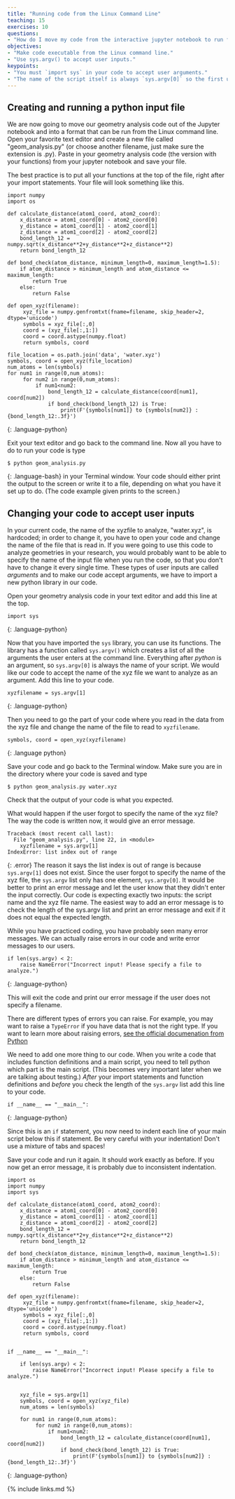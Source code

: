 ```yaml
---
title: "Running code from the Linux Command Line"
teaching: 15
exercises: 10
questions:
- "How do I move my code from the interactive jupyter notebook to run from the Linux command line?"
objectives:
- "Make code executable from the Linux command line."
- "Use sys.argv() to accept user inputs."
keypoints:
- "You must `import sys` in your code to accept user arguments."
- "The name of the script itself is always `sys.argv[0]` so the first user input is normally `sys.argv[1]`."
---
```

## Creating and running a python input file

We are now going to move our geometry analysis code out of the Jupyter notebook and into a format that can be run from the Linux command line.  Open your favorite text editor and create a new file called "geom_analysis.py" (or choose another filename, just make sure the extension is .py).  Paste in your geometry analysis code (the version with your functions) from your jupyter notebook and save your file.

The best practice is to put all your functions at the top of the file, right after your import statements.  Your file will look something like this.
```
import numpy
import os

def calculate_distance(atom1_coord, atom2_coord):
    x_distance = atom1_coord[0] - atom2_coord[0]
    y_distance = atom1_coord[1] - atom2_coord[1]
    z_distance = atom1_coord[2] - atom2_coord[2]
    bond_length_12 = numpy.sqrt(x_distance**2+y_distance**2+z_distance**2)
    return bond_length_12

def bond_check(atom_distance, minimum_length=0, maximum_length=1.5):
    if atom_distance > minimum_length and atom_distance <= maximum_length:
        return True
    else:
        return False

def open_xyz(filename):
     xyz_file = numpy.genfromtxt(fname=filename, skip_header=2, dtype='unicode')
     symbols = xyz_file[:,0]
     coord = (xyz_file[:,1:])
     coord = coord.astype(numpy.float)
     return symbols, coord

file_location = os.path.join('data', 'water.xyz')
symbols, coord = open_xyz(file_location)
num_atoms = len(symbols)
for num1 in range(0,num_atoms):
     for num2 in range(0,num_atoms):
         if num1<num2:
             bond_length_12 = calculate_distance(coord[num1], coord[num2])
             if bond_check(bond_length_12) is True:
                 print(F'{symbols[num1]} to {symbols[num2]} : {bond_length_12:.3f}')
```
{: .language-python}

Exit your text editor and go back to the command line.  Now all you have to do to run your code is type

```
$ python geom_analysis.py
```
{: .language-bash}
in your Terminal window.  Your code should either print the output to the screen or write it to a file, depending on what you have it set up to do.  (The code example given prints to the screen.)

## Changing your code to accept user inputs
In your current code, the name of the xyzfile to analyze, "water.xyz", is hardcoded; in order to change it, you have to open your code and change the name of the file that is read in.  If you were going to use this code to analyze geometries in your research, you would probably want to be able to specify the name of the input file when you run the code, so that you don't have to change it every single time.  These types of user inputs are called *arguments* and to make our code accept arguments, we have to import a new python library in our code.  

Open your geometry analysis code in your text editor and add this line at the top.

~~~
import sys
~~~
{: .language-python}

Now that you have imported the `sys` library, you can use its functions.  The library has a function called `sys.argv()` which creates a list of all the arguments the user enters at the command line.  Everything after *python* is an argument, so `sys.argv[0]` is always the name of your script.  We would like our code to accept the name of the xyz file we want to analyze as an argument.  Add this line to your code.
```
xyzfilename = sys.argv[1]
```
{: .language-python}

Then you need to go the part of your code where you read in the data from the xyz file and change the name of the file to read to `xyzfilename`.  
```
symbols, coord = open_xyz(xyzfilename)
```
{: .language python}

Save your code and go back to the Terminal window.  Make sure you are in the directory where your code is saved and type
```
$ python geom_analysis.py water.xyz
```
Check that the output of your code is what you expected.

What would happen if the user forgot to specify the name of the xyz file?  The way the code is written now, it would give an error message.
```
Traceback (most recent call last):
  File "geom_analysis.py", line 22, in <module>
    xyzfilename = sys.argv[1]
IndexError: list index out of range
```
{: .error}
The reason it says the list index is out of range is because `sys.argv[1]` does not exist.  Since the user forgot to specify the name of the xyz file, the `sys.argv` list only has one element, `sys.argv[0]`.  It would be better to print an error message and let the user know that they didn't enter the input correctly.  Our code is expecting exactly two inputs: the script name and the xyz file name. The easiest way to add an error message is to check the length of the sys.argv list and print an error message and exit if it does not equal the expected length.

While you have practiced coding, you have probably seen many error messages. We can actually raise errors in our code and write error messages to our users.
```
if len(sys.argv) < 2:
    raise NameError("Incorrect input! Please specify a file to analyze.")
```
{: .language-python}

This will exit the code and print our error message if the user does not specify a filename.

There are different types of errors you can raise. For example, you may want to raise a `TypeError` if you have data that is not the right type. If you want to learn more about raising errors,  [see the official documenation from Python](https://docs.python.org/3/tutorial/errors.html)

We need to add one more thing to our code.  When you write a code that includes function definitions and a main script, you need to tell python which part is the main script. (This becomes very important later when we are talking about testing.) *After* your import statements and function definitions and  *before* you check the length of the `sys.argv` list add this line to your code.
```
if __name__ == "__main__":
```
{: .language-python}

Since this is an `if` statement, you now need to indent each line of your main script below this if statement.  Be very careful with your indentation! Don't use a mixture of tabs and spaces!   

Save your code and run it again.  It should work exactly as before.  If you now get an error message, it is probably due to inconsistent indentation.  

```
import os
import numpy
import sys

def calculate_distance(atom1_coord, atom2_coord):
    x_distance = atom1_coord[0] - atom2_coord[0]
    y_distance = atom1_coord[1] - atom2_coord[1]
    z_distance = atom1_coord[2] - atom2_coord[2]
    bond_length_12 = numpy.sqrt(x_distance**2+y_distance**2+z_distance**2)
    return bond_length_12

def bond_check(atom_distance, minimum_length=0, maximum_length=1.5):
    if atom_distance > minimum_length and atom_distance <= maximum_length:
        return True
    else:
        return False

def open_xyz(filename):
     xyz_file = numpy.genfromtxt(fname=filename, skip_header=2, dtype='unicode')
     symbols = xyz_file[:,0]
     coord = (xyz_file[:,1:])
     coord = coord.astype(numpy.float)
     return symbols, coord


if __name__ == "__main__":

    if len(sys.argv) < 2:
        raise NameError("Incorrect input! Please specify a file to analyze.")


    xyz_file = sys.argv[1]
    symbols, coord = open_xyz(xyz_file)
    num_atoms = len(symbols)

    for num1 in range(0,num_atoms):
         for num2 in range(0,num_atoms):
             if num1<num2:
                 bond_length_12 = calculate_distance(coord[num1], coord[num2])
                 if bond_check(bond_length_12) is True:
                     print(F'{symbols[num1]} to {symbols[num2]} : {bond_length_12:.3f}')

```
{: .language-python}

{% include links.md %}
